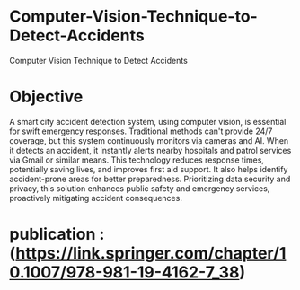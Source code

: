 # Computer-Vision-Technique-to-Detect-Accidents
Computer Vision Technique to Detect Accidents
# Objective
A smart city accident detection system, using computer vision, is essential for swift emergency responses. Traditional methods can't provide 24/7 coverage, but this system continuously monitors via cameras and AI. When it detects an accident, it instantly alerts nearby hospitals and patrol services via Gmail or similar means. This technology reduces response times, potentially saving lives, and improves first aid support. It also helps identify accident-prone areas for better preparedness. Prioritizing data security and privacy, this solution enhances public safety and emergency services, proactively mitigating accident consequences.
# publication : (https://link.springer.com/chapter/10.1007/978-981-19-4162-7_38)
